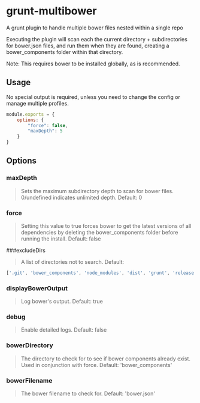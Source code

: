 # grunt-multibower
A grunt plugin to handle multiple bower files nested within a single repo

Executing the plugin will scan each the current directory + subdirectories for bower.json files, and run them when they are found, creating a bower_components folder within that directory. 

Note: This requires bower to be installed globally, as is recommended.

## Usage

No special output is required, unless you need to change the config or manage multiple profiles.

```js
module.exports = {
	options: {
		"force": false,
    	"maxDepth": 5
	}
}
```

## Options

### maxDepth
> Sets the maximum subdirectory depth to scan for bower files. 0/undefined indicates unlimited depth.
Default: 0

### force
> Setting this value to true forces bower to get the latest versions of all dependencies by deleting the bower_components folder before running the install.
Default: false

###excludeDirs
> A list of directories not to search.
Default: 
```js
['.git', 'bower_components', 'node_modules', 'dist', 'grunt', 'release']
```

### displayBowerOutput
> Log bower's output.
Default: true

### debug
> Enable detailed logs.
Default: false

### bowerDirectory
> The directory to check for to see if bower components already exist. Used in conjunction with force. 
Default: 'bower_components'

### bowerFilename
> The bower filename to check for.
Default: 'bower.json'
